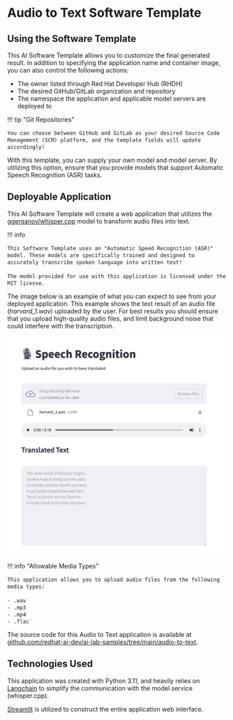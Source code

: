 <!-- Original Recipe README: https://github.com/containers/ai-lab-recipes/blob/main/recipes/audio/audio_to_text/README.md
-->

# **Audio to Text Software Template**

## **Using the Software Template**

This AI Software Template allows you to customize the final generated result. In addition to specifying the application name and container image, you can also control the following actions:

- The owner listed through Red Hat Developer Hub (RHDH)
- The desired GitHub/GitLab organization and repository
- The namespace the application and applicable model servers are deployed to

!!! tip "Git Repositories"

    You can choose between GitHub and GitLab as your desired Source Code Management (SCM) platform, and the template fields will update accordingly!


With this template, you can supply your own model and model server. By utilizing this option, ensure that you provide models that support Automatic Speech Recognition (ASR) tasks.

## **Deployable Application**

This AI Software Template will create a web application that utilizes the [ggerganov/whisper.cpp](https://huggingface.co/ggerganov/whisper.cpp) model to transform audio files into text. 

!!! info

    This Software Template uses an "Automatic Speed Recognition (ASR)" model. These models are specifically trained and designed to accurately transcribe spoken language into written text!

    The model provided for use with this application is licensed under the MIT license.

The image below is an example of what you can expect to see from your deployed application. This example shows the text result of an audio file (*harvard_1.wav*) uploaded by the user. For best results you should ensure that you upload high-quality audio files, and limit background noise that could interfere with the transcription.

![Example of Application](./images/audio-to-text.png)

!!! info "Allowable Media Types"

    This application allows you to upload audio files from the following media types:

    - .wav
    - .mp3
    - .mp4
    - .flac

The source code for this Audio to Text application is available at [github.com/redhat-ai-dev/ai-lab-samples/tree/main/audio-to-text](https://github.com/redhat-ai-dev/ai-lab-samples/tree/main/audio-to-text).

## **Technologies Used**

This application was created with Python 3.11, and heavily relies on [Langchain](https://python.langchain.com/docs/introduction/) to simplify the communication with the model service (whisper.cpp).

[Streamlit](https://streamlit.io/) is utilized to construct the entire application web interface.
